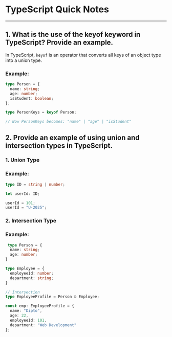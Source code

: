# TypeScript Quick Notes

---

## 1. What is the use of the keyof keyword in TypeScript? Provide an example.

In TypeScript, `keyof` is an operator that converts all keys of an object type into a union type.

### Example:

```ts
type Person = {
  name: string;
  age: number;
  isStudent: boolean;
};

type PersonKeys = keyof Person;

// Now PersonKeys becomes: "name" | "age" | "isStudent"

```
## 2. Provide an example of using union and intersection types in TypeScript.
### 1. Union Type

### Example:

```ts
type ID = string | number;

let userId: ID;

userId = 101;       
userId = "U-2025";  
```
### 2. Intersection Type
### Example:
```ts
 type Person = {
  name: string;
  age: number;
}

type Employee = {
  employeeId: number;
  department: string;
}

// Intersection
type EmployeeProfile = Person & Employee;

const emp: EmployeeProfile = {
  name: "Dipto",
  age: 22,
  employeeId: 101,
  department: "Web Development"
};
```
